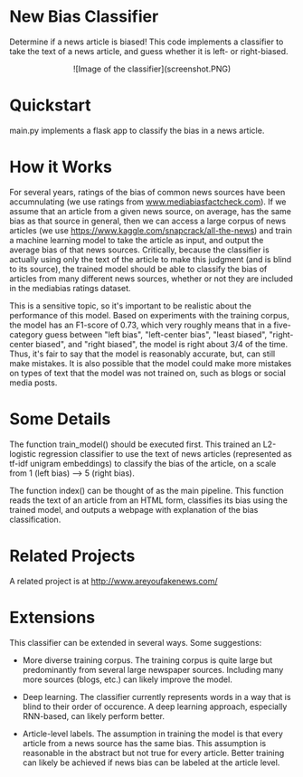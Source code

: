 # New Bias Classifier
Determine if a news article is biased! This code implements a classifier to take the text of a news article, and guess whether it is left- or right-biased.

<p align="center">
![Image of the classifier](screenshot.PNG)
</p>

# Quickstart
main.py implements a flask app to classify the bias in a news article.

# How it Works
For several years, ratings of the bias of common news sources have been accumnulating (we use ratings from www.mediabiasfactcheck.com). If we assume that an article from a given news source, on average, has the same bias as that source in general, then we can access a large corpus of news articles (we use https://www.kaggle.com/snapcrack/all-the-news) and train a machine learning model to take the article as input, and output the average bias of that news sources. Critically, because the classifier is actually using only the text of the article to make this judgment (and is blind to its source), the trained model should be able to classify the bias of articles from many different news sources, whether or not they are included in the mediabias ratings dataset.

This is a sensitive topic, so it's important to be realistic about the performance of this model. Based on experiments with the training corpus, the model has an F1-score of 0.73, which very roughly means that in a five-category guess between "left bias", "left-center bias", "least biased", "right-center biased", and "right biased", the model is right about 3/4 of the time. Thus, it's fair to say that the model is reasonably accurate, but, can still make mistakes. It is also possible that the model could make more mistakes on types of text that the model was not trained on, such as blogs or social media posts. 

# Some Details
The function train_model() should be executed first. This trained an L2-logistic regression classifier to use the text of news articles (represented as tf-idf unigram embeddings) to classify the bias of the article, on a scale from 1 (left bias) --> 5 (right bias). 

The function index() can be thought of as the main pipeline. This function reads the text of an article from an HTML form, classifies its bias using the trained model, and outputs a webpage with explanation of the bias classification.

# Related Projects

A related project is at http://www.areyoufakenews.com/

# Extensions

This classifier can be extended in several ways. Some suggestions:

* More diverse training corpus. The training corpus is quite large but predominantly from several large newspaper sources. Including many more sources (blogs, etc.) can likely improve the model.

* Deep learning. The classifier currently represents words in a way that is blind to their order of occurence. A deep learning approach, especially RNN-based, can likely perform better.

* Article-level labels. The assumption in training the model is that every article from a news source has the same bias. This assumption is reasonable in the abstract but not true for every article. Better training can likely be achieved if news bias can be labeled at the article level.